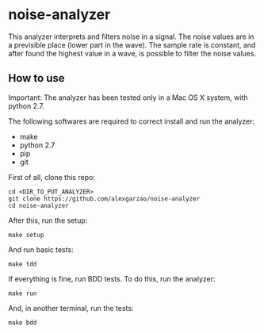 # noise-analyzer
This analyzer interprets and filters noise in a signal. The noise values are in a previsible place (lower part in the wave). The sample rate is constant, and after found the highest value in a wave, is possible to filter the noise values.

## How to use

Important: The analyzer has been tested only in a Mac OS X system, with python 2.7.

The following softwares are required to correct install and run the analyzer:
* make
* python 2.7
* pip
* git

First of all, clone this repo:

    cd <DIR_TO_PUT_ANALYZER>
    git clone https://github.com/alexgarzao/noise-analyzer
    cd noise-analyzer

After this, run the setup:

    make setup

And run basic tests:

    make tdd

If everything is fine, run BDD tests. To do this, run the analyzer:

    make run

And, in another terminal, run the tests:

    make bdd
